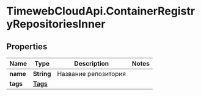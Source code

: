 # TimewebCloudApi.ContainerRegistryRepositoriesInner

## Properties

Name | Type | Description | Notes
------------ | ------------- | ------------- | -------------
**name** | **String** | Название репозитория | 
**tags** | [**Tags**](Tags.md) |  | 


